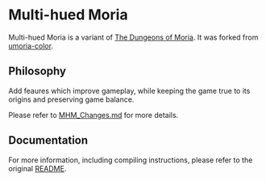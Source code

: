 # Multi-hued Moria

Multi-hued Moria is a variant of [The Dungeons of Moria](https://en.wikipedia.org/wiki/Moria_(1983_video_game)). It was forked from [umoria-color](https://github.com/andrewtweber/umoria-color).

## Philosophy

Add feaures which improve gameplay, while keeping the game true to its origins and preserving game balance.

Please refer to [MHM_Changes.md](MHM_Changes.md) for more details.

## Documentation

For more information, including compiling instructions, please refer to the original [README](README_upstream.md).

